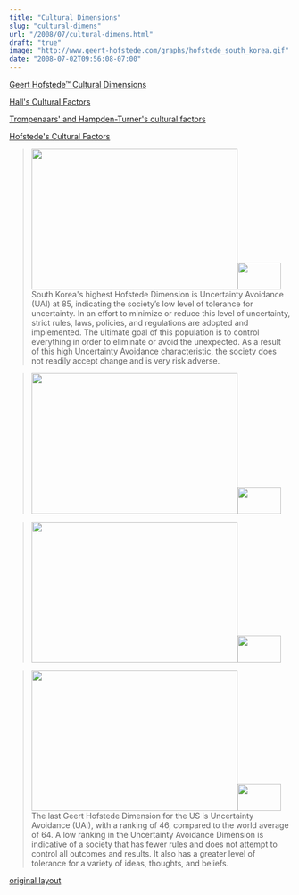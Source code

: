 ```yaml
---
title: "Cultural Dimensions"
slug: "cultural-dimens"
url: "/2008/07/cultural-dimens.html"
draft: "true"
image: "http://www.geert-hofstede.com/graphs/hofstede_south_korea.gif"
date: "2008-07-02T09:56:08-07:00"
---
```

<p>
<a href="http://www.geert-hofstede.com/">Geert Hofstede™ Cultural Dimensions</a>
<p><a href="http://changingminds.org/explanations/culture/hall_culture.htm">Hall's Cultural Factors</a></p>
<p><a href="http://changingminds.org/explanations/culture/trompenaars_culture.htm">Trompenaars' and Hampden-Turner's cultural factors</a></p>
<p><a href="http://changingminds.org/explanations/culture/hofstede_culture.htm">Hofstede's Cultural Factors</a></p>
</p>
<p><blockquote><img src="http://www.geert-hofstede.com/graphs/hofstede_south_korea.gif" style="display: inline; height: 252px; width: 369px;" ><img src="http://www.geert-hofstede.com/flags/south_korea.gif" style="display: inline; height: 48px; width: 78px;">South Korea's highest Hofstede Dimension is Uncertainty Avoidance (UAI) at 85, indicating the society’s low level of tolerance for uncertainty. In an effort to minimize or reduce this level of uncertainty, strict rules, laws, policies, and regulations are adopted and implemented. The ultimate goal of this population is to control everything in order to eliminate or avoid the unexpected. As a result of this high Uncertainty Avoidance characteristic, the society does not readily accept change and is very risk adverse.</blockquote></p>
<p><blockquote><img src="http://www.geert-hofstede.com/graphs/hofstede_germany.gif" style="display: inline; height: 252px; width: 369px;" ><img src="http://www.geert-hofstede.com/flags/germany.gif" style="display: inline; height: 48px; width: 78px;"></blockquote></p>
<p><blockquote><img src="http://www.geert-hofstede.com/graphs/hofstede_france.gif" style="display: inline; height: 252px; width: 369px;" ><img src="http://www.geert-hofstede.com/flags/france.gif" style="display: inline; height: 48px; width: 78px;"></blockquote></p>
<p><blockquote><img src="http://www.geert-hofstede.com/graphs/hofstede_united_states.gif" style="display: inline; height: 252px; width: 369px;" ><img src="http://www.geert-hofstede.com/flags/united_states.gif" style="display: inline; height: 48px; width: 78px;">The last Geert Hofstede Dimension for the US is Uncertainty Avoidance (UAI), with a ranking of 46, compared to the world average of 64. A low ranking in the Uncertainty Avoidance Dimension is indicative of a society that has fewer rules and does not attempt to control all outcomes and results. It also has a greater level of tolerance for a variety of ideas, thoughts, and beliefs.</blockquote></p>
<p class="previous"><a href="/previous/2008/07/cultural-dimens.html" rel="syndication" class="u-syndication" >original layout</a></p>
